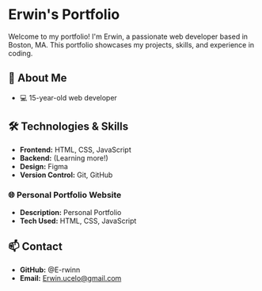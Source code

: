 # Erwin's Portfolio

Welcome to my portfolio! I'm Erwin, a passionate web developer based in Boston, MA. This portfolio showcases my projects, skills, and experience in coding.

## 🚀 About Me
- 💻 15-year-old web developer

## 🛠️ Technologies & Skills
- **Frontend:** HTML, CSS, JavaScript
- **Backend:** (Learning more!)
- **Design:** Figma
- **Version Control:** Git, GitHub

### 🌐 Personal Portfolio Website
- **Description:** Personal Portfolio
- **Tech Used:** HTML, CSS, JavaScript

## 📫 Contact
- **GitHub:** @E-rwinn
- **Email:**  Erwin.ucelo@gmail.com